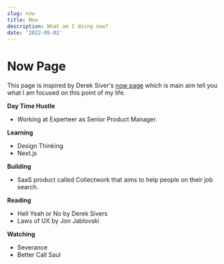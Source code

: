 ```yaml
---
slug: now 
title: Now
description: What am I doing now?
date: '2022-05-02'
---
```


# Now Page

This page is inspired by Derek Siver's [now page](https://nownownow.com/about) which is main aim tell you what I am focused on this point of my life. 

**Day Time Hustle**

- Working at Experteer as Senior Product Manager.

**Learning**

- Design Thinking
- Next.js

**Building**

- SaaS product called Collectwork that aims to help people on their job search.

**Reading**

- Hell Yeah or No by Derek Sivers
- Laws of UX by Jon Jablovski

**Watching** 

- Severance 
- Better Call Saul 